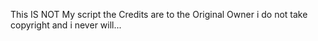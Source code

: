 This IS NOT My script the Credits are to the Original Owner i do not take copyright and i never will...
